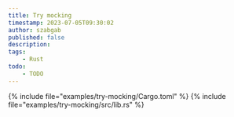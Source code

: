 ```yaml
---
title: Try mocking
timestamp: 2023-07-05T09:30:02
author: szabgab
published: false
description:
tags:
    - Rust
todo:
    - TODO
---
```


{% include file="examples/try-mocking/Cargo.toml" %}
{% include file="examples/try-mocking/src/lib.rs" %}




